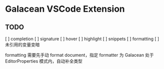 # Galacean VSCode Extension

## TODO

[ ] completion
[ ] signature
[ ] hover
[ ] highlight
[ ] snippets
[ ] formatting
[ ] 未引用的变量变暗

formatting 需要先手动 format document，指定 formatter 为 Galacean
处于 EditorProperties 模式内，自动补全类型
